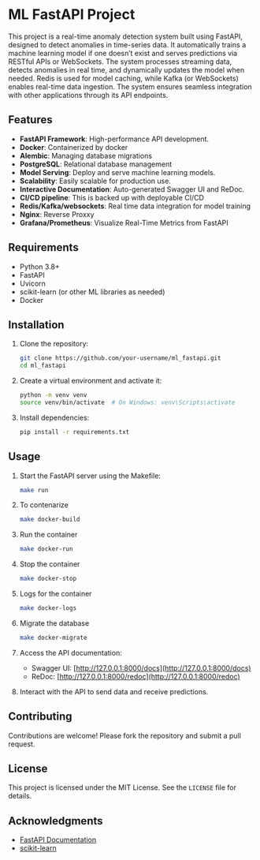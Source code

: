 # ML FastAPI Project

This project is a real-time anomaly detection system built using FastAPI, designed to detect anomalies in time-series data. It automatically trains a machine learning model if one doesn’t exist and serves predictions via RESTful APIs or WebSockets. The system processes streaming data, detects anomalies in real time, and dynamically updates the model when needed. Redis is used for model caching, while Kafka (or WebSockets) enables real-time data ingestion. The system ensures seamless integration with other applications through its API endpoints.

## Features

- **FastAPI Framework**: High-performance API development.
- **Docker**: Containerized by docker
- **Alembic**: Managing database migrations
- **PostgreSQL**: Relational database management
- **Model Serving**: Deploy and serve machine learning models.
- **Scalability**: Easily scalable for production use.
- **Interactive Documentation**: Auto-generated Swagger UI and ReDoc.
- **CI/CD pipeline**: This is backed up with deployable CI/CD
- **Redis/Kafka/websockets**: Real time data integration for model training
- **Nginx**: Reverse Proxxy
- **Grafana/Prometheus**: Visualize Real-Time Metrics from FastAPI

## Requirements

- Python 3.8+
- FastAPI
- Uvicorn
- scikit-learn (or other ML libraries as needed)
- Docker

## Installation

1. Clone the repository:
    ```bash
    git clone https://github.com/your-username/ml_fastapi.git
    cd ml_fastapi
    ```

2. Create a virtual environment and activate it:
    ```bash
    python -m venv venv
    source venv/bin/activate  # On Windows: venv\Scripts\activate
    ```

3. Install dependencies:
    ```bash
    pip install -r requirements.txt
    ```

## Usage

1. Start the FastAPI server using the Makefile:
    ```bash
    make run
    ```

2. To contenarize 
    ``` bash 
    make docker-build
    ```

3. Run the container 
    ``` bash 
    make docker-run
    ```
4. Stop the container 
    ``` bash 
    make docker-stop
    ```

5. Logs for the container 
    ``` bash 
    make docker-logs
    ```

6. Migrate the database
    ``` bash 
    make docker-migrate
    ```

2. Access the API documentation:
    - Swagger UI: [http://127.0.0.1:8000/docs](http://127.0.0.1:8000/docs)
    - ReDoc: [http://127.0.0.1:8000/redoc](http://127.0.0.1:8000/redoc)

3. Interact with the API to send data and receive predictions.

## Contributing

Contributions are welcome! Please fork the repository and submit a pull request.

## License

This project is licensed under the MIT License. See the `LICENSE` file for details.

## Acknowledgments

- [FastAPI Documentation](https://fastapi.tiangolo.com/)
- [scikit-learn](https://scikit-learn.org/)
